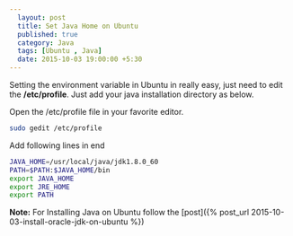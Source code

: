 ```yaml
---
  layout: post
  title: Set Java Home on Ubuntu
  published: true
  category: Java
  tags: [Ubuntu , Java]
  date: 2015-10-03 19:00:00 +5:30
---
```


Setting the environment variable in Ubuntu in really easy, just need to edit the <b>/etc/profile</b>. Just add your java installation directory as below.

Open the /etc/profile file in your favorite editor.

``` bash
sudo gedit /etc/profile
```

Add following lines in end

``` bash
JAVA_HOME=/usr/local/java/jdk1.8.0_60
PATH=$PATH:$JAVA_HOME/bin
export JAVA_HOME
export JRE_HOME
export PATH
```

<b>Note:</b>
For Installing Java on Ubuntu follow the [post]({% post_url 2015-10-03-install-oracle-jdk-on-ubuntu %})
